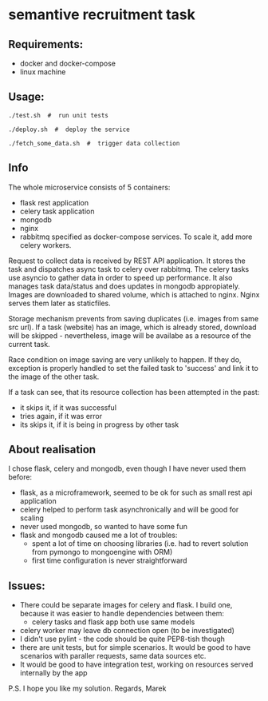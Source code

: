 # semantive recruitment task

## Requirements:
- docker and docker-compose
- linux machine

## Usage:
```
./test.sh  #  run unit tests
```
```
./deploy.sh  #  deploy the service
```
```
./fetch_some_data.sh  #  trigger data collection
```

## Info
The whole microservice consists of 5 containers:
- flask rest application
- celery task application
- mongodb
- nginx
- rabbitmq
specified as docker-compose services. To scale it, add more celery workers.

Request to collect data is received by REST API application. It stores the task and dispatches async task to celery over rabbitmq.
The celery tasks use asyncio to gather data in order to speed up performance. It also manages task data/status and does 
updates in mongodb appropiately. 
Images are downloaded to shared volume, which is attached to nginx. Nginx serves them later as staticfiles.

Storage mechanism prevents from saving duplicates (i.e. images from same src url).
If a task (website) has an image, which is already stored, download will be skipped - nevertheless, image will be availabe as a resource of the current task. 

Race condition on image saving are very unlikely to happen. 
If they do, exception is properly handled to set the failed task to 'success' and link it to the image of the other task.

If a task can see, that its resource collection has been attempted in the past:
 - it skips it, if it was successful
 - tries again, if it was error
 - its skips it, if it is being in progress by other task
 
 ## About realisation
 I chose flask, celery and mongodb, even though I have never used them before:
 - flask, as a microframework, seemed to be ok for such as small rest api application
 - celery helped to perform task asynchronically and will be good for scaling
 - never used mongodb, so wanted to have some fun
 - flask and mongodb caused me a lot of troubles:
   - spent a lot of time on choosing libraries (i.e. had to revert solution from pymongo to mongoengine with ORM)
   - first time configuration is never straightforward
   
 ## Issues:
  - There could be separate images for celery and flask. I build one, because it was easier to handle dependencies between them:
    - celery tasks and flask app both use same models
  - celery worker may leave db connection open (to be investigated)
  - I didn't use pylint - the code should be quite PEP8-tish though 
  - there are unit tests, but for simple scenarios. It would be good to have scenarios with paraller requests, same data sources etc.
  - It would be good to have integration test, working on resources served internally by the app
  
  P.S. I hope you like my solution.
  Regards,
  Marek
 
 


